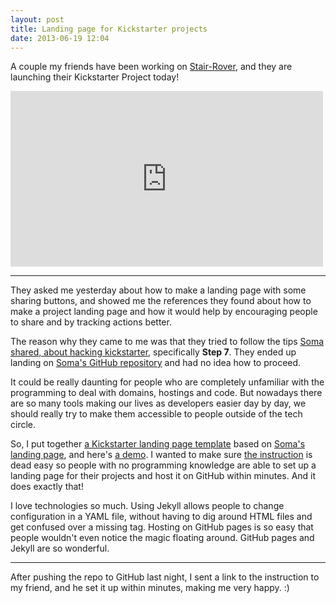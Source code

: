 ```yaml
---
layout: post
title: Landing page for Kickstarter projects
date: 2013-06-19 12:04
---
```


A couple my friends have been working on [Stair-Rover](http://stair-rover.com), and they are launching their Kickstarter Project today!

<iframe src="http://player.vimeo.com/video/67177468?portrait=0" width="500" height="281" frameborder="0" webkitAllowFullScreen mozallowfullscreen allowFullScreen></iframe>

---

They asked me yesterday about how to make a landing page with some sharing buttons, and showed me the references they found about how to make a project landing page and how it would help by encouraging people to share and by tracking actions better.

The reason why they came to me was that they tried to follow the tips [Soma shared, about hacking kickstarter](http://www.fourhourworkweek.com/blog/2012/12/18/hacking-kickstarter-how-to-raise-100000-in-10-days-includes-successful-templates-e-mails-etc/), specifically **Step 7**. They ended up landing on [Soma's GitHub repository](https://github.com/somawater/kickstarter) and had no idea how to proceed.

It could be really daunting for people who are completely unfamiliar with the programming to deal with domains, hostings and code. But nowadays there are so many tools making our lives as developers easier day by day, we should really try to make them accessible to people outside of the tech circle.

So, I put together [a Kickstarter landing page template](https://github.com/muan/kickstarter) based on [Soma's landing page](http://www.somawater.co/ksshare/), and here's [a demo](http://muan.co/kickstarter). I wanted to make sure [the instruction](https://github.com/muan/kickstarter#instruction) is dead easy so people with no programming knowledge are able to set up a landing page for their projects and host it on GitHub within minutes. And it does exactly that!

I love technologies so much. Using Jekyll allows people to change configuration in a YAML file, without having to dig around HTML files and get confused over a missing tag. Hosting on GitHub pages is so easy that people wouldn't even notice the magic floating around. GitHub pages and Jekyll are so wonderful. 

---

After pushing the repo to GitHub last night, I sent a link to the instruction to my friend, and he set it up within minutes, making me very happy. :)
